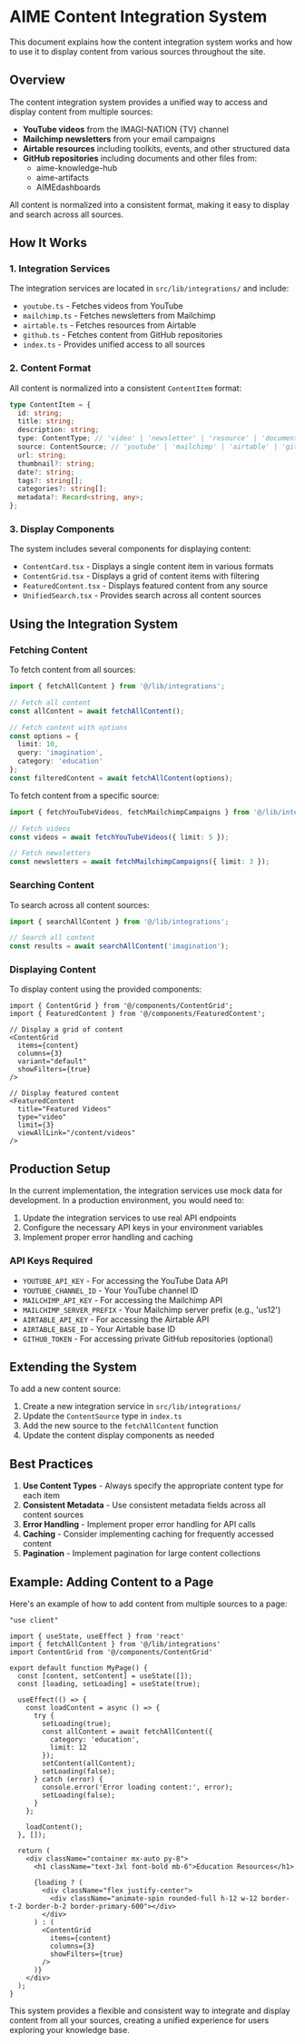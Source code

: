 # AIME Content Integration System

This document explains how the content integration system works and how to use it to display content from various sources throughout the site.

## Overview

The content integration system provides a unified way to access and display content from multiple sources:

- **YouTube videos** from the IMAGI-NATION {TV} channel
- **Mailchimp newsletters** from your email campaigns
- **Airtable resources** including toolkits, events, and other structured data
- **GitHub repositories** including documents and other files from:
  - aime-knowledge-hub
  - aime-artifacts
  - AIMEdashboards

All content is normalized into a consistent format, making it easy to display and search across all sources.

## How It Works

### 1. Integration Services

The integration services are located in `src/lib/integrations/` and include:

- `youtube.ts` - Fetches videos from YouTube
- `mailchimp.ts` - Fetches newsletters from Mailchimp
- `airtable.ts` - Fetches resources from Airtable
- `github.ts` - Fetches content from GitHub repositories
- `index.ts` - Provides unified access to all sources

### 2. Content Format

All content is normalized into a consistent `ContentItem` format:

```typescript
type ContentItem = {
  id: string;
  title: string;
  description: string;
  type: ContentType; // 'video' | 'newsletter' | 'resource' | 'document' | 'toolkit' | 'event'
  source: ContentSource; // 'youtube' | 'mailchimp' | 'airtable' | 'github'
  url: string;
  thumbnail?: string;
  date?: string;
  tags?: string[];
  categories?: string[];
  metadata?: Record<string, any>;
};
```

### 3. Display Components

The system includes several components for displaying content:

- `ContentCard.tsx` - Displays a single content item in various formats
- `ContentGrid.tsx` - Displays a grid of content items with filtering
- `FeaturedContent.tsx` - Displays featured content from any source
- `UnifiedSearch.tsx` - Provides search across all content sources

## Using the Integration System

### Fetching Content

To fetch content from all sources:

```typescript
import { fetchAllContent } from '@/lib/integrations';

// Fetch all content
const allContent = await fetchAllContent();

// Fetch content with options
const options = { 
  limit: 10, 
  query: 'imagination',
  category: 'education'
};
const filteredContent = await fetchAllContent(options);
```

To fetch content from a specific source:

```typescript
import { fetchYouTubeVideos, fetchMailchimpCampaigns } from '@/lib/integrations';

// Fetch videos
const videos = await fetchYouTubeVideos({ limit: 5 });

// Fetch newsletters
const newsletters = await fetchMailchimpCampaigns({ limit: 3 });
```

### Searching Content

To search across all content sources:

```typescript
import { searchAllContent } from '@/lib/integrations';

// Search all content
const results = await searchAllContent('imagination');
```

### Displaying Content

To display content using the provided components:

```tsx
import { ContentGrid } from '@/components/ContentGrid';
import { FeaturedContent } from '@/components/FeaturedContent';

// Display a grid of content
<ContentGrid 
  items={content}
  columns={3}
  variant="default"
  showFilters={true}
/>

// Display featured content
<FeaturedContent 
  title="Featured Videos"
  type="video"
  limit={3}
  viewAllLink="/content/videos"
/>
```

## Production Setup

In the current implementation, the integration services use mock data for development. In a production environment, you would need to:

1. Update the integration services to use real API endpoints
2. Configure the necessary API keys in your environment variables
3. Implement proper error handling and caching

### API Keys Required

- `YOUTUBE_API_KEY` - For accessing the YouTube Data API
- `YOUTUBE_CHANNEL_ID` - Your YouTube channel ID
- `MAILCHIMP_API_KEY` - For accessing the Mailchimp API
- `MAILCHIMP_SERVER_PREFIX` - Your Mailchimp server prefix (e.g., 'us12')
- `AIRTABLE_API_KEY` - For accessing the Airtable API
- `AIRTABLE_BASE_ID` - Your Airtable base ID
- `GITHUB_TOKEN` - For accessing private GitHub repositories (optional)

## Extending the System

To add a new content source:

1. Create a new integration service in `src/lib/integrations/`
2. Update the `ContentSource` type in `index.ts`
3. Add the new source to the `fetchAllContent` function
4. Update the content display components as needed

## Best Practices

1. **Use Content Types** - Always specify the appropriate content type for each item
2. **Consistent Metadata** - Use consistent metadata fields across all content sources
3. **Error Handling** - Implement proper error handling for API calls
4. **Caching** - Consider implementing caching for frequently accessed content
5. **Pagination** - Implement pagination for large content collections

## Example: Adding Content to a Page

Here's an example of how to add content from multiple sources to a page:

```tsx
"use client"

import { useState, useEffect } from 'react'
import { fetchAllContent } from '@/lib/integrations'
import ContentGrid from '@/components/ContentGrid'

export default function MyPage() {
  const [content, setContent] = useState([]);
  const [loading, setLoading] = useState(true);
  
  useEffect(() => {
    const loadContent = async () => {
      try {
        setLoading(true);
        const allContent = await fetchAllContent({ 
          category: 'education',
          limit: 12
        });
        setContent(allContent);
        setLoading(false);
      } catch (error) {
        console.error('Error loading content:', error);
        setLoading(false);
      }
    };
    
    loadContent();
  }, []);
  
  return (
    <div className="container mx-auto py-8">
      <h1 className="text-3xl font-bold mb-6">Education Resources</h1>
      
      {loading ? (
        <div className="flex justify-center">
          <div className="animate-spin rounded-full h-12 w-12 border-t-2 border-b-2 border-primary-600"></div>
        </div>
      ) : (
        <ContentGrid 
          items={content}
          columns={3}
          showFilters={true}
        />
      )}
    </div>
  );
}
```

This system provides a flexible and consistent way to integrate and display content from all your sources, creating a unified experience for users exploring your knowledge base.